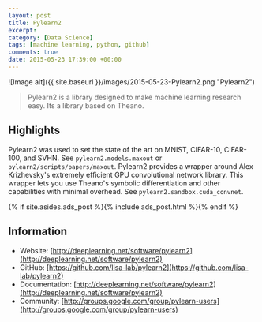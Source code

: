 ```yaml
---
layout: post
title: Pylearn2
excerpt:
category: [Data Science]
tags: [machine learning, python, github]
comments: true
date: 2015-05-23 17:39:00 +00:00
---
```


![Image alt]({{ site.baseurl }}/images/2015-05-23-Pylearn2.png "Pylearn2")

>Pylearn2 is a library designed to make machine learning research easy. Its a library based on Theano.

<!-- more -->

## Highlights

Pylearn2 was used to set the state of the art on MNIST, CIFAR-10, CIFAR-100, and SVHN. 
See `pylearn2.models.maxout` or `pylearn2/scripts/papers/maxout`.
Pylearn2 provides a wrapper around Alex Krizhevsky's extremely efficient GPU convolutional 
network library. This wrapper lets you use Theano's symbolic differentiation and other capabilities 
with minimal overhead. See `pylearn2.sandbox.cuda_convnet`.

{% if site.asides.ads_post    %}{% include ads_post.html      %}{% endif %}

## Information

- Website: [http://deeplearning.net/software/pylearn2](http://deeplearning.net/software/pylearn2)
- GitHub: [https://github.com/lisa-lab/pylearn2](https://github.com/lisa-lab/pylearn2)
- Documentation: [http://deeplearning.net/software/pylearn2](http://deeplearning.net/software/pylearn2)
- Community: [http://groups.google.com/group/pylearn-users](http://groups.google.com/group/pylearn-users)
